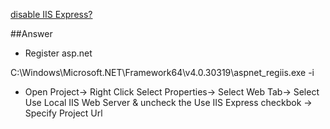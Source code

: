 ﻿[disable IIS Express?](http://stackoverflow.com/questions/15487476/disable-iis-express)


##Answer

* Register asp.net

C:\Windows\Microsoft.NET\Framework64\v4.0.30319\aspnet_regiis.exe -i

* Open Project-> Right Click Select Properties-> Select Web Tab-> Select Use Local IIS Web Server & uncheck the Use IIS Express checkbok -> Specify Project Url